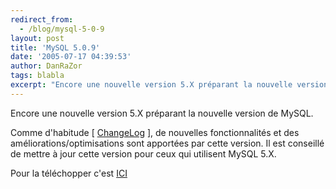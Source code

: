```yaml
---
redirect_from:
  - /blog/mysql-5-0-9
layout: post
title: 'MySQL 5.0.9'
date: '2005-07-17 04:39:53'
author: DanRaZor
tags: blabla
excerpt: "Encore une nouvelle version 5.X préparant la nouvelle version de MySQL.)     \nComme d'habitude [ [ChangeLog](http://dev.mysql.com/doc/mysql/en/news-5-0-9.html) ], de nouvelles fonctionnalités et des améliorations/optimisations sont apportées par cette version. Il est conseillé de mettre à jour cette version pour ceux qui utilisent MySQL 5.X.  \n  \n …"
---
```


Encore une nouvelle version 5.X préparant la nouvelle version de MySQL.

Comme d'habitude [ [ChangeLog](http://dev.mysql.com/doc/mysql/en/news-5-0-9.html) ], de nouvelles fonctionnalités et des améliorations/optimisations sont apportées par cette version. Il est conseillé de mettre à jour cette version pour ceux qui utilisent MySQL 5.X.

Pour la téléchopper c'est [ICI](http://dev.mysql.com/downloads/mysql/5.0.html)
